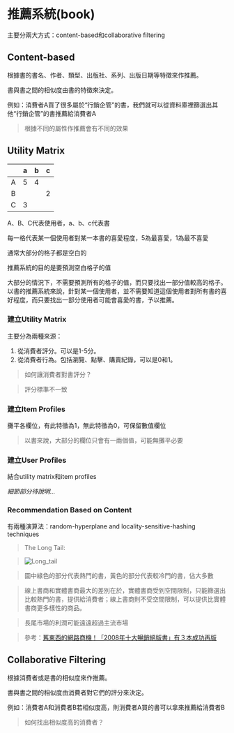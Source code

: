 # 推薦系統(book)
主要分兩大方式：content-based和collaborative filtering

## Content-based

根據書的書名、作者、類型、出版社、系列、出版日期等特徵來作推薦。

書與書之間的相似度由書的特徵來決定。

例如：消費者A買了很多屬於“行銷企管”的書，我們就可以從資料庫裡篩選出其他“行銷企管”的書推薦給消費者A

> 根據不同的屬性作推薦會有不同的效果

## Utility Matrix

|   | a | b | c |
|:-:|:-:|:-:|:-:|
| A | 5 | 4 |   |
| B |   |   | 2 |
| C | 3 |   |   |

A、B、C代表使用者，a、b、c代表書

每一格代表某一個使用者對某一本書的喜愛程度，5為最喜愛，1為最不喜愛

通常大部分的格子都是空白的

推薦系統的目的是要預測空白格子的值

大部分的情況下，不需要預測所有的格子的值，而只要找出一部分值較高的格子。以書的推薦系統來說，針對某一個使用者，並不需要知道這個使用者對所有書的喜好程度，而只要找出一部分使用者可能會喜愛的書，予以推薦。

### 建立Utility Matrix

主要分為兩種來源：

1. 從消費者評分。可以是1-5分。
2. 從消費者行為。包括瀏覽、點擊、購賣紀錄，可以是0和1。

> 如何讓消費者對書評分？

> 評分標準不一致

### 建立Item Profiles

攤平各欄位，有此特徵為1，無此特徵為0，可保留數值欄位

> 以書來說，大部分的欄位只會有一兩個值，可能無攤平必要

### 建立User Profiles

結合utility matrix和item profiles

*細節部分待說明...*

### Recommendation Based on Content

有兩種演算法：random-hyperplane and locality-sensitive-hashing techniques

> The Long Tail:

> ![Long_tail](https://upload.wikimedia.org/wikipedia/commons/thumb/8/8a/Long_tail.svg/220px-Long_tail.svg.png)

> 圖中綠色的部分代表熱門的書，黃色的部分代表較冷門的書，佔大多數

> 線上書商和實體書商最大的差別在於，實體書商受到空間限制，只能篩選出比較熱門的書，提供給消費者；線上書商則不受空間限制，可以提供比實體書商更多樣性的商品。

> 長尾市場的利潤可能遠遠超過主流市場

> 參考：[舊東西的網路商機！「2008年十大暢銷絕版書」有３本成功再版](http://mr6.cc/?p=2620)

## Collaborative Filtering

根據消費者或是書的相似度來作推薦。

書與書之間的相似度由消費者對它們的評分來決定。

例如：消費者A和消費者B若相似度高，則消費者A買的書可以拿來推薦給消費者B

> 如何找出相似度高的消費者？



